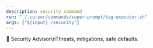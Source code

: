 ```yaml
---
description: security command
run: "./.cursor/commands/super-prompt/tag-executor.sh"
args: ["${input} /security"]
---
```


🔐 Security Advisor\nThreats, mitigations, safe defaults.